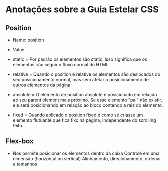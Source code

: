 # Anotações sobre a Guia Estelar CSS

## Position

-   Name: position
-   Value:

-   static = Por padrão os elementos são static. Isso significa que os elementos irão seguir o fluxo normal do HTML.
-   relative = Quando o position é relative os elementos são deslocados do seu posicionamento normal, mas sem afetar o posicionamento de outros elementos da página.
-   absolute = O elemento de position absolute é posicionado em relação ao seu parent element mais próximo. Se esse elemento "pai" não existir, ele será posicionando em relação ao bloco contendo a raiz do elemento.
-   fixed = Quando aplicado o position fixed é como se criasse um elemento flutuante que fica fixo na página, independente do scrolling feito.

## Flex-box

-   Nos permite posicionar os elementos dentro da caixa
    Controle em uma dimensão (horizontal ou vertical)
    Alinhamento, direcionamento, ordenar e tamanhos
